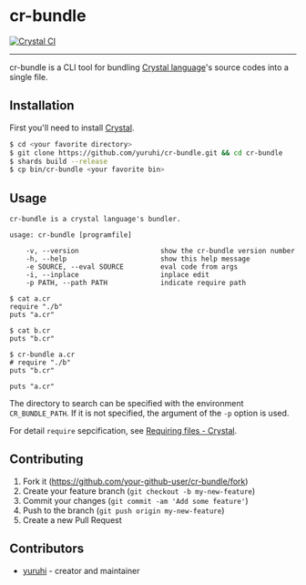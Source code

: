 # cr-bundle

[![Crystal CI](https://github.com/yuruhi/cr-bundle/workflows/Crystal%20CI/badge.svg)](https://github.com/yuruhi/cr-bundle/actions?query=workflow%3A%22Crystal+CI%22)

---

cr-bundle is a CLI tool for bundling [Crystal language](https://crystal-lang.org/)'s source codes into a single file.

## Installation

First you'll need to install [Crystal](https://crystal-lang.org/install/).

```sh
$ cd <your favorite directory>
$ git clone https://github.com/yuruhi/cr-bundle.git && cd cr-bundle
$ shards build --release
$ cp bin/cr-bundle <your favorite bin>
```

## Usage

```
cr-bundle is a crystal language's bundler.

usage: cr-bundle [programfile]

    -v, --version                    show the cr-bundle version number
    -h, --help                       show this help message
    -e SOURCE, --eval SOURCE         eval code from args
    -i, --inplace                    inplace edit
    -p PATH, --path PATH             indicate require path
```

```crystal
$ cat a.cr
require "./b"
puts "a.cr"

$ cat b.cr
puts "b.cr"

$ cr-bundle a.cr
# require "./b"
puts "b.cr"

puts "a.cr"
```

The directory to search can be specified with the environment `CR_BUNDLE_PATH`. If it is not specified, the argument of the `-p` option is used.

For detail `require` sepcification, see [Requiring files - Crystal](https://crystal-lang.org/reference/syntax_and_semantics/requiring_files.html).

## Contributing

1. Fork it (<https://github.com/your-github-user/cr-bundle/fork>)
2. Create your feature branch (`git checkout -b my-new-feature`)
3. Commit your changes (`git commit -am 'Add some feature'`)
4. Push to the branch (`git push origin my-new-feature`)
5. Create a new Pull Request

## Contributors

-   [yuruhi](https://github.com/yuruhi) - creator and maintainer
